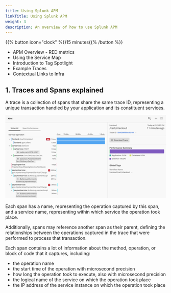 ```yaml
---
title: Using Splunk APM
linkTitle: Using Splunk APM
weight: 3
description: An overview of how to use Splunk APM
---
```


{{% button icon="clock" %}}15 minutes{{% /button %}}

* APM Overview - RED metrics
* Using the Service Map
* Introduction to Tag Spotlight
* Example Traces
* Contextual Links to Infra

## 1. Traces and Spans explained

A trace is a collection of spans that share the same trace ID, representing a unique transaction handled by your application and its constituent services.

![Traces and Spans](../images/trace-spans.png)

Each span has a name, representing the operation captured by this span, and a service name, representing within which service the operation took place.

Additionally, spans may reference another span as their parent, defining the relationships between the operations captured in the trace that were performed to process that transaction.

Each span contains a lot of information about the method, operation, or block of code that it captures, including:

* the operation name
* the start time of the operation with microsecond precision
* how long the operation took to execute, also with microsecond precision
* the logical name of the service on which the operation took place
* the IP address of the service instance on which the operation took place
